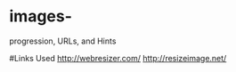 # images-
progression, URLs, and Hints






#Links Used
http://webresizer.com/
http://resizeimage.net/
